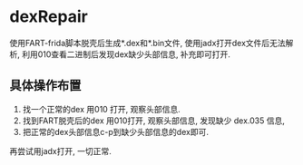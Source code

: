 # dexRepair
使用FART-frida脚本脱壳后生成*.dex和*.bin文件, 使用jadx打开dex文件后无法解析, 利用010查看二进制后发现dex缺少头部信息, 补充即可打开.

## 具体操作布置
1. 找一个正常的dex 用010 打开, 观察头部信息.
2. 找到FART脱壳后的dex 用010打开, 观察头部信息, 发现缺少 dex.035 信息, 
3. 把正常的dex头部信息c-p到缺少头部信息的dex即可.

再尝试用jadx打开, 一切正常.

